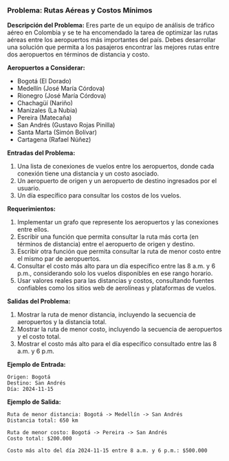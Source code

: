 ### Problema: Rutas Aéreas y Costos Mínimos

**Descripción del Problema:**
Eres parte de un equipo de análisis de tráfico aéreo en Colombia y se te ha encomendado la tarea de optimizar las rutas aéreas entre los aeropuertos más importantes del país. Debes desarrollar una solución que permita a los pasajeros encontrar las mejores rutas entre dos aeropuertos en términos de distancia y costo.

**Aeropuertos a Considerar:**
- Bogotá (El Dorado)
- Medellín (José María Córdova)
- Rionegro (José María Córdova)
- Chachagüí (Nariño)
- Manizales (La Nubia)
- Pereira (Matecaña)
- San Andrés (Gustavo Rojas Pinilla)
- Santa Marta (Simón Bolívar)
- Cartagena (Rafael Núñez)

**Entradas del Problema:**
1. Una lista de conexiones de vuelos entre los aeropuertos, donde cada conexión tiene una distancia y un costo asociado.
2. Un aeropuerto de origen y un aeropuerto de destino ingresados por el usuario.
3. Un día específico para consultar los costos de los vuelos.

**Requerimientos:**
1. Implementar un grafo que represente los aeropuertos y las conexiones entre ellos.
2. Escribir una función que permita consultar la ruta más corta (en términos de distancia) entre el aeropuerto de origen y destino.
3. Escribir otra función que permita consultar la ruta de menor costo entre el mismo par de aeropuertos.
4. Consultar el costo más alto para un día específico entre las 8 a.m. y 6 p.m., considerando solo los vuelos disponibles en ese rango horario.
5. Usar valores reales para las distancias y costos, consultando fuentes confiables como los sitios web de aerolíneas y plataformas de vuelos.

**Salidas del Problema:**
1. Mostrar la ruta de menor distancia, incluyendo la secuencia de aeropuertos y la distancia total.
2. Mostrar la ruta de menor costo, incluyendo la secuencia de aeropuertos y el costo total.
3. Mostrar el costo más alto para el día específico consultado entre las 8 a.m. y 6 p.m.

**Ejemplo de Entrada:**
```
Origen: Bogotá
Destino: San Andrés
Día: 2024-11-15
```

**Ejemplo de Salida:**
```
Ruta de menor distancia: Bogotá -> Medellín -> San Andrés
Distancia total: 650 km

Ruta de menor costo: Bogotá -> Pereira -> San Andrés
Costo total: $200.000

Costo más alto del día 2024-11-15 entre 8 a.m. y 6 p.m.: $500.000
